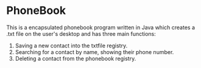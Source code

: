 # PhoneBook

This is a encapsulated phonebook program written in Java which creates a .txt file on the user's desktop and has three main functions:

1. Saving a new contact into the txtfile registry.
2. Searching for a contact by name, showing their phone number.
3. Deleting a contact from the phonebook registry.
